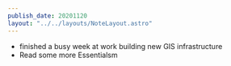 ```yaml
---
publish_date: 20201120
layout: "../../layouts/NoteLayout.astro"
---
```

- finished a busy week at work building new GIS infrastructure
- Read some more Essentialsm
